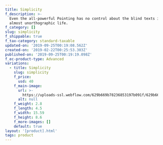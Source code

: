 ```yaml
---
title: Simplicity
f_description: >-
  Even the all-powerful Pointing has no control about the blind texts it is an
  almost unorthographic life.
f_category: []
slug: simplicity
f_shippable: true
f_tax-category: standard-taxable
updated-on: '2019-09-25T00:19:08.562Z'
created-on: '2019-02-22T00:25:53.303Z'
published-on: '2019-09-25T00:19:19.098Z'
f_ec-product-type: Advanced
variations:
  - title: Simplicity
    slug: simplicity
    f_price:
      usd: 40
    f_main-image:
      url: >-
        https://uploads-ssl.webflow.com/629b669b78236853197b091f/629b669b7823684fe27b099e_store-item-1.jpg
      alt: null
    f_weight: 2.8
    f_length: 4.5
    f_width: 15.59
    f_height: 8.6
    f_more-images: []
    default: true
layout: '[product].html'
tags: product
---
```



